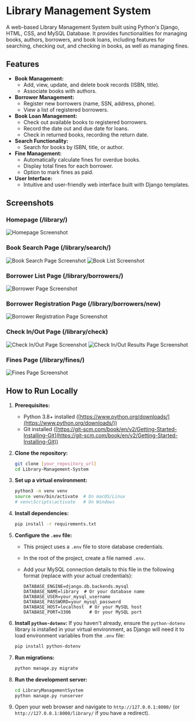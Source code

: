 # Library Management System

A web-based Library Management System built using Python's Django, HTML, CSS, and MySQL Database.
It provides functionalities for managing books, authors, borrowers, and book loans, including features for searching, checking out, and checking in books, as well as managing fines.


## Features

* **Book Management:**
    * Add, view, update, and delete book records (ISBN, title).
    * Associate books with authors.
* **Borrower Management:**
    * Register new borrowers (name, SSN, address, phone).
    * View a list of registered borrowers.
* **Book Loan Management:**
    * Check out available books to registered borrowers.
    * Record the date out and due date for loans.
    * Check in returned books, recording the return date.
* **Search Functionality:**
    * Search for books by ISBN, title, or author.
* **Fine Management:**
    * Automatically calculate fines for overdue books.
    * Display total fines for each borrower.
    * Option to mark fines as paid.
* **User Interface:**
    * Intuitive and user-friendly web interface built with Django templates.

## Screenshots

### Homepage (/library/)

![Homepage Screenshot](https://github.com/user-attachments/assets/5be7b124-ca8b-46a1-8ee8-1a93cf05a357
)


### Book Search Page (/library/search/)

![Book Search Page Screenshot](https://github.com/user-attachments/assets/42899e30-e297-4539-ae79-c81194bfe552
)
![Book List Screenshot](https://github.com/user-attachments/assets/c689de69-f9c9-42c6-8414-15ced1723d83
)


### Borrower List Page (/library/borrowers/)

![Borrower Page Screenshot](https://github.com/user-attachments/assets/70a2035c-4f4f-4424-bbff-3e8c0a7a78d3
)


### Borrower Registration Page (/library/borrowers/new)

![Borrower Registration Page Screenshot](https://github.com/user-attachments/assets/51adb92a-1be2-4211-8fa2-a5413dbe3440
)


### Check In/Out Page (/library/check)

![Check In/Out Page Screenshot](https://github.com/user-attachments/assets/1b2f7a34-d7ef-430f-94af-db15993dcc8c
)
![Check In/Out Results Page Screenshot](https://github.com/user-attachments/assets/9d8bb8a0-d490-449a-a6c8-cf26ff1056f9
)


### Fines Page (/library/fines/)

![Fines Page Screenshot](https://github.com/user-attachments/assets/92da8459-4cb2-48f6-a504-267f1d831d77
)

## How to Run Locally

1.  **Prerequisites:**
    * Python 3.8+ installed ([https://www.python.org/downloads/](https://www.python.org/downloads/))
    * Git installed ([https://git-scm.com/book/en/v2/Getting-Started-Installing-Git](https://git-scm.com/book/en/v2/Getting-Started-Installing-Git))

2.  **Clone the repository:**
    ```bash
    git clone [your_repository_url]
    cd Library-Management-System
    ```

3.  **Set up a virtual environment:**
    ```bash
    python3 -m venv venv
    source venv/bin/activate  # On macOS/Linux
    # venv\Scripts\activate   # On Windows
    ```
4.  **Install dependencies:**
    ```bash
    pip install -r requirements.txt
    ```
    
5.  **Configure the `.env` file:**
    * This project uses a `.env` file to store database credentials.
    * In the root of the project, create a file named `.env`.
    * Add your MySQL connection details to this file in the following format (replace with your actual credentials):

        ```
        DATABASE_ENGINE=django.db.backends.mysql
        DATABASE_NAME=library  # Or your database name
        DATABASE_USER=your_mysql_username
        DATABASE_PASSWORD=your_mysql_password
        DATABASE_HOST=localhost  # Or your MySQL host
        DATABASE_PORT=3306       # Or your MySQL port
        ```

6.  **Install `python-dotenv`:**
    If you haven't already, ensure the `python-dotenv` library is installed in your virtual environment, as Django will need it to load environment variables from the `.env` file:

    ```bash
    pip install python-dotenv
    ```

7.  **Run migrations:**
    ```bash
    python manage.py migrate
    ```

8.  **Run the development server:**
    ```bash
    cd LibraryManagementSystem
    python manage.py runserver
    ```

9. Open your web browser and navigate to `http://127.0.0.1:8000/` (or `http://127.0.0.1:8000/library/` if you have a redirect).
